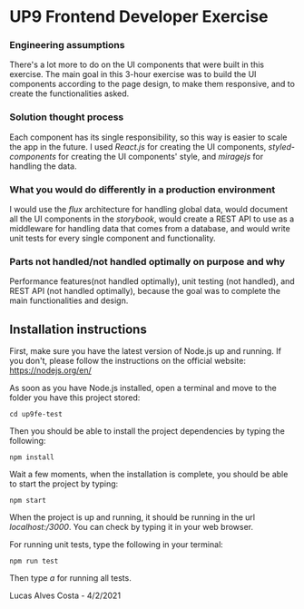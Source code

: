 # UP9 Frontend Developer Exercise

### Engineering assumptions

There's a lot more to do on the UI components that were built in this exercise. The main goal in this 3-hour exercise was to build the UI components according to the page design, to make them responsive, and to create the functionalities asked.

### Solution thought process

Each component has its single responsibility, so this way is easier to scale the app in the future. I used  *React.js* for creating the UI components, *styled-components* for creating the UI components' style, and *miragejs* for handling the data.

### What you would do differently in a production environment

I would use the *flux* architecture for handling global data, would document all the UI components in the *storybook*, would create a REST API to use as a middleware for handling data that comes from a database, and would write unit tests for every single component and functionality.

### Parts not handled/not handled optimally on purpose and why

Performance features(not handled optimally), unit testing (not handled), and REST API (not handled optimally), because the goal was to complete the main functionalities and design.

## Installation instructions

First, make sure you have the latest version of Node.js up and running. 
If you don't, please follow the instructions on the official website: https://nodejs.org/en/

As soon as you have Node.js installed, open a terminal and move to the folder you have this project stored:

```
cd up9fe-test
```
Then you should be able to install the project dependencies by typing the following:

```
npm install
```

Wait a few moments, when the installation is complete, you should be able to start the project by typing:
```
npm start
```

When the project is up and running, it should be running in the url *localhost:/3000*. You can check by typing it in your web browser.

For running unit tests, type the following in your terminal:

```
npm run test
```

Then type *a* for running all tests.

Lucas Alves Costa - 4/2/2021